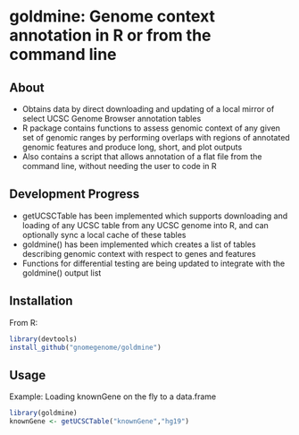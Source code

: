 # goldmine: Genome context annotation in R or from the command line

## About
* Obtains data by direct downloading and updating of a local mirror of select UCSC Genome Browser annotation tables
* R package contains functions to assess genomic context of any given set of genomic ranges by performing overlaps with regions of annotated genomic features and produce long, short, and plot outputs
* Also contains a script that allows annotation of a flat file from the command line, without needing the user to code in R

## Development Progress
* getUCSCTable has been implemented which supports downloading and loading of any UCSC table from any UCSC genome into R, and can optionally sync a local cache of these tables
* goldmine() has been implemented which creates a list of tables describing genomic context with respect to genes and features
* Functions for differential testing are being updated to integrate with the goldmine() output list

## Installation
From R:
```r
library(devtools)
install_github("gnomegenome/goldmine")
```
## Usage
Example: Loading knownGene on the fly to a data.frame
```r
library(goldmine)
knownGene <- getUCSCTable("knownGene","hg19")
```
